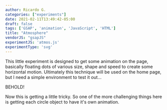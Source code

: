 ```yaml
---
author: Ricardo G.
categories: ["experiments"]
date: 2021-02-11T13:49:42-05:00
draft: false
tags: ['GSAP', 'animation', 'JavaScript', 'HTML']
title: "Atmosphere"
vendorJS: "gsapJS"
experimentJS: 'atmos.js'
experimentType: 'svg'
---
```

This little experiment is designed to get some animation on the page, basically floating dots of various size, shape and speed to create some horizontal motion. Ultimately this technique will be used on the home page, but I need a simple environment to test it out...

BEHOLD!

Now this is getting a little tricky. So one of the more challenging things here is getting each circle object to have it's own animation.
